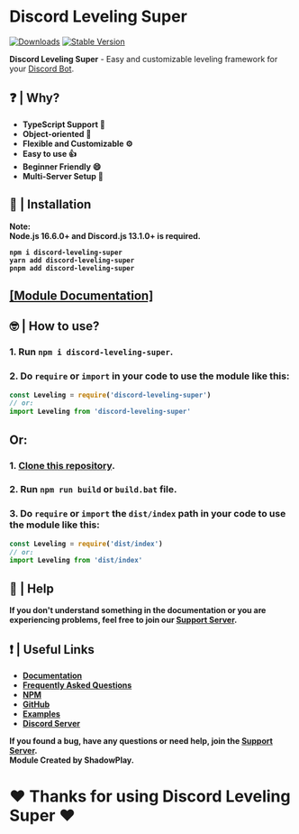 # Discord Leveling Super

[![Downloads](https://img.shields.io/npm/dt/discord-leveling-super?style=for-the-badge)](https://www.npmjs.com/package/discord-leveling-super)
[![Stable Version](https://img.shields.io/npm/v/discord-leveling-super?style=for-the-badge)](https://www.npmjs.com/package/discord-leveling-super)

<b>Discord Leveling Super</b> - Easy and customizable leveling framework for your [Discord Bot](https://discord.js.org/#/).

## ❓ | Why?
<ul>
<li><b>TypeScript Support 📘</b></li>
<li><b>Object-oriented 📜</b></li>
<li><b>Flexible and Customizable ⚙️</b></li>
<li><b>Easy to use 👍</b></li>
<li><b>Beginner Friendly 😄</b></li>
<li><b>Multi-Server Setup 🏦</b></li>
</ul>

## 📂 | Installation
<b>Note:</br><b>
<b>Node.js 16.6.0+ and Discord.js 13.1.0+ is required.</b><br>
```console
npm i discord-leveling-super
yarn add discord-leveling-super
pnpm add discord-leveling-super
```

## [[Module Documentation]](https://dls-docs.tk)


## 🤓 | How to use?
### 1. Run `npm i discord-leveling-super`.
### 2. Do `require` or `import` in your code to use the module like this:
```js
const Leveling = require('discord-leveling-super')
// or:
import Leveling from 'discord-leveling-super'
```

## Or:

### 1. [Clone this repository](https://github.com/shadowplay1/discord-leveling-super/archive/refs/heads/main.zip).
### 2. Run `npm run build` or `build.bat` file.
### 3. Do `require` or `import` the `dist/index` path in your code to use the module like this:
```js
const Leveling = require('dist/index')
// or:
import Leveling from 'dist/index'
```

## 🤔 | Help
<b>If you don't understand something in the documentation or you are experiencing problems, feel free to join our <a href = "https://discord.gg/4pWKq8vUnb">Support Server</a>.</b>

## ❗ | Useful Links
<ul>
<li><b><a href = "https://dls-docs.tk">Documentation</a></b></li>
<li><b><a href = "https://dls-docs.tk/#/docs/main/1.0.3/general/faq">Frequently Asked Questions</a></b></li>
<li><b><a href = "https://www.npmjs.com/package/discord-leveling-super">NPM</a></b></li>
<li><b><a href = "https://github.com/shadowplay1/discord-leveling-super">GitHub</a></b></li>
<li><b><a href = "https://github.com/shadowplay1/discord-leveling-super/tree/main/examples">Examples</a></b></li>
<li><b><a href = "https://discord.gg/4pWKq8vUnb">Discord Server</a></b></li>
</ul>
<b>If you found a bug, have any questions or need help, join the <a href = "https://discord.gg/4pWKq8vUnb">Support Server</a>.</b>
<br>
<b>Module Created by ShadowPlay.</b>

# ❤️ Thanks for using Discord Leveling Super ❤️